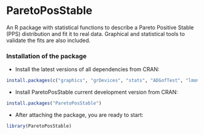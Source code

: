 # ParetoPosStable
An R package with statistical functions to describe a Pareto Positive Stable (PPS) distribution and fit it to real data. Graphical and statistical tools to validate the fits are also included.

### Installation of the package
* Install the latest versions of all dependencies from CRAN:
```r
install.packages(c("graphics", "grDevices", "stats", "ADGofTest", "lmom", "foreach", "doParallel", "parallel"))
```
* Install ParetoPosStable current development version from CRAN:
```r
install.packages("ParetoPosStable")
```
* After attaching the package, you are ready to start:
```r
library(ParetoPosStable)
```
